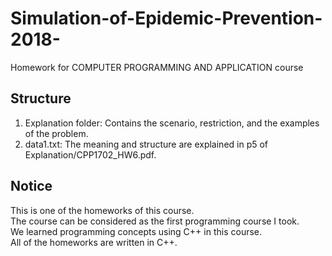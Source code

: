 # Simulation-of-Epidemic-Prevention-2018-
Homework for COMPUTER PROGRAMMING AND APPLICATION course 

## Structure
1. Explanation folder:
  Contains the scenario, restriction, and the examples of the problem.
2. data1.txt:
  The meaning and structure are explained in p5 of Explanation/CPP1702_HW6.pdf.

## Notice
This is one of the homeworks of this course.   
The course can be considered as the first programming course I took.  
We learned programming concepts using C++ in this course.  
All of the homeworks are written in C++.
